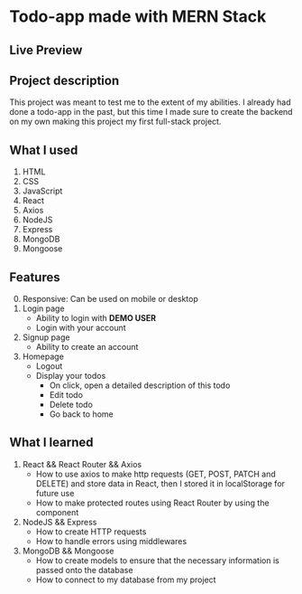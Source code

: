 # Todo-app made with MERN Stack

## Live Preview

## Project description

This project was meant to test me to the extent of my abilities. I already had done a todo-app in the past, but this time I made sure to create the backend on my own making this project my first full-stack project.

## What I used

1. HTML
2. CSS
3. JavaScript
4. React
5. Axios
6. NodeJS
7. Express
8. MongoDB
9. Mongoose

## Features

0. Responsive: Can be used on mobile or desktop
1. Login page
    - Ability to login with **DEMO USER**
    - Login with your account
2. Signup page
    - Ability to create an account
3. Homepage
    - Logout
    - Display your todos
        - On click, open a detailed description of this todo
        - Edit todo
        - Delete todo
        - Go back to home

## What I learned

1. React && React Router && Axios
    - How to use axios to make http requests (GET, POST, PATCH and DELETE) and store data in React, then I stored it in localStorage for future use
    - How to make protected routes using React Router by using the <Navigate /> component
2. NodeJS && Express
    - How to create HTTP requests
    - How to handle errors using middlewares
3. MongoDB && Mongoose
    - How to create models to ensure that the necessary information is passed onto the database
    - How to connect to my database from my project
